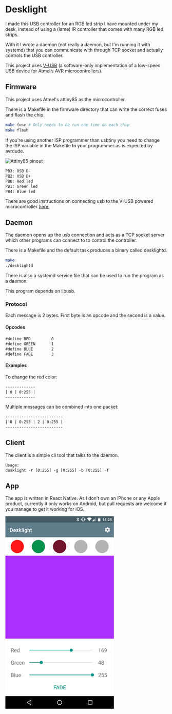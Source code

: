 Desklight
=========

I made this USB controller for an RGB led strip I have mounted under my desk, instead of using a (lame) IR controller that comes with many RGB led strips.

With it I wrote a daemon (not really a daemon, but I'm running it with systemd) that you can communicate with through TCP socket and actually controls the USB controller.

This project uses [V-USB](https://www.obdev.at/products/vusb/index.html) (a software-only implementation of a low-speed USB device for Atmel’s AVR microcontrollers).

Firmware
--------
This project uses Atmel's attiny85 as the microcontroller.

There is a Makefile in the firmware directory that can write the correct fuses and flash the chip.

```bash
make fuse # Only needs to be run one time on each chip
make flash
```

If you're using another ISP programmer than usbtiny you need to change the ISP variable in the Makefile to your programmer as is expected by avrdude.

![Attiny85 pinout](https://yetanotherhackersblog.files.wordpress.com/2011/04/attiny85.png)
```
PB3: USB D-
PB2: USB D+
PB0: Red led
PB1: Green led
PB4: Blue led
```

There are good instructions on connecting usb to the V-USB powered microcontroller [here.](http://vusb.wikidot.com/hardware)

Daemon
------
The daemon opens up the usb connection and acts as a TCP socket server which other programs can connect to to control the controller.

There is a Makefile and the default task produces a binary called desklightd.

```bash
make
./desklightd
```

There is also a systemd service file that can be used to run the program as a daemon.

This program depends on libusb.

### Protocol
Each message is 2 bytes. First byte is an opcode and the second is a value.

#### Opcodes
```
#define RED			0
#define GREEN		1
#define BLUE		2
#define FADE		3
```

#### Examples
To change the red color:
```
-------------
| 0 | 0:255 |
-------------
```

Multiple messages can be combined into one packet:
```
-------------------------
| 0 | 0:255 | 2 | 0:255 |
-------------------------
```

Client
------
The client is a simple cli tool that talks to the daemon.

```
Usage:
desklight -r [0:255] -g [0:255] -b [0:255] -f
```

App
---
The app is written in React Native. As I don't own an iPhone or any Apple product, currently it only works on Android, but pull requests are welcome if you manage to get it working for iOS.

![Android screenshot](https://raw.githubusercontent.com/arnarg/desklight/master/images/android01.png)

